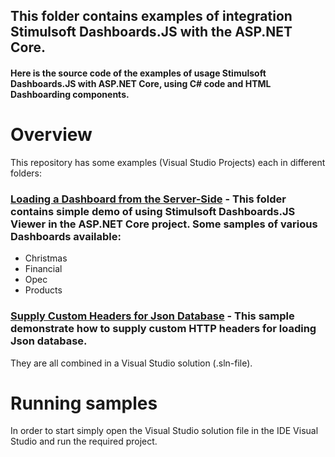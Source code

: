 ## This folder contains examples of integration Stimulsoft Dashboards.JS with the ASP.NET Core.

#### Here is the source code of the examples of usage Stimulsoft Dashboards.JS with ASP.NET Core, using C# code and HTML Dashboarding components.

# Overview
This repository has some examples (Visual Studio Projects) each in different folders:

### [Loading a Dashboard from the Server-Side](https://github.com/stimulsoft/Samples-Dashboards-JS/tree/master/ASP.NET%20Core/Loading%20a%20Dashboard%20from%20the%20Server-Side) - This folder contains simple demo of using Stimulsoft Dashboards.JS Viewer in the ASP.NET Core project. Some samples of various Dashboards available:

* Christmas
* Financial
* Opec
* Products

### [Supply Custom Headers for Json Database](https://github.com/stimulsoft/Samples-Dashboards-JS/tree/master/ASP.NET%20Core/Supply%20Custom%20Headers%20for%20Json%20Database) - This sample demonstrate how to supply custom HTTP headers for loading Json database.

They are all combined in a Visual Studio solution (.sln-file).

# Running samples
In order to start simply open the Visual Studio solution file in the IDE Visual Studio and run the required project.
